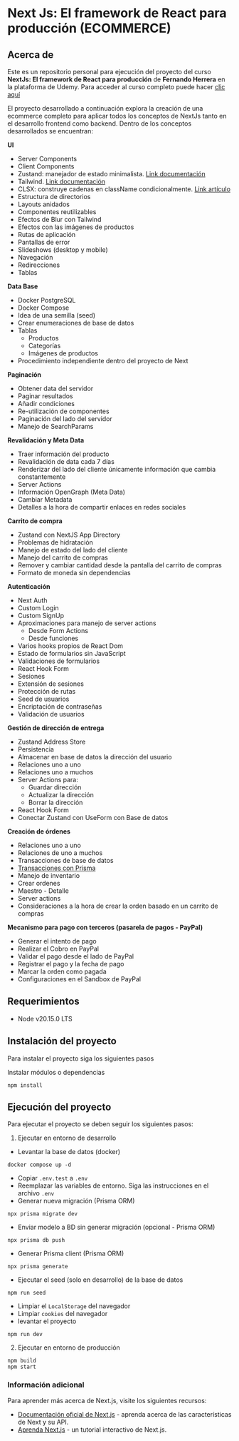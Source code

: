 # Next Js: El framework de React para producción (ECOMMERCE)

## Acerca de

Este es un repositorio personal para ejecución del proyecto del curso **NextJs: El framework de React para producción** de **Fernando Herrera** en la plataforma de Udemy. Para acceder al curso completo puede hacer [clic aquí](https://www.udemy.com/course/nextjs-fh/)

El proyecto desarrollado a continuación explora la creación de una ecommerce completo para aplicar todos los conceptos de NextJs tanto en el desarrollo frontend como backend. Dentro de los conceptos desarrollados se encuentran:

**UI**

- Server Components
- Client Components
- Zustand: manejador de estado minimalista. [Link documentación](https://docs.pmnd.rs/zustand/getting-started/introduction)
- Tailwind. [Link documentación](https://tailwindcss.com/docs/installation)
- CLSX: construye cadenas en className condicionalmente. [Link artículo](https://medium.com/@fortune.nwuneke/an-extensive-tutorial-on-using-clsx-in-react-projects-5e41205df8e2)
- Estructura de directorios
- Layouts anidados
- Componentes reutilizables
- Efectos de Blur con Tailwind
- Efectos con las imágenes de productos
- Rutas de aplicación
- Pantallas de error
- Slideshows (desktop y mobile)
- Navegación
- Redirecciones
- Tablas

**Data Base**

- Docker PostgreSQL
- Docker Compose
- Idea de una semilla (seed)
- Crear enumeraciones de base de datos
- Tablas
  - Productos
  - Categorías
  - Imágenes de productos
- Procedimiento independiente dentro del proyecto de Next

**Paginación**

- Obtener data del servidor
- Paginar resultados
- Añadir condiciones
- Re-utilización de componentes
- Paginación del lado del servidor
- Manejo de SearchParams

**Revalidación y Meta Data**

- Traer información del producto
- Revalidación de data cada 7 días
- Renderizar del lado del cliente únicamente información que cambia constantemente
- Server Actions
- Información OpenGraph (Meta Data)
- Cambiar Metadata
- Detalles a la hora de compartir enlaces en redes sociales

**Carrito de compra**

- Zustand con NextJS App Directory
- Problemas de hidratación
- Manejo de estado del lado del cliente
- Manejo del carrito de compras
- Remover y cambiar cantidad desde la pantalla del carrito de compras
- Formato de moneda sin dependencias

**Autenticación**

- Next Auth
- Custom Login
- Custom SignUp
- Aproximaciones para manejo de server actions
  - Desde Form Actions
  - Desde funciones
- Varios hooks propios de React Dom
- Estado de formularios sin JavaScript
- Validaciones de formularios
- React Hook Form
- Sesiones
- Extensión de sesiones
- Protección de rutas
- Seed de usuarios
- Encriptación de contraseñas
- Validación de usuarios

**Gestión de dirección de entrega**

- Zustand Address Store
- Persistencia
- Almacenar en base de datos la dirección del usuario
- Relaciones uno a uno
- Relaciones uno a muchos
- Server Actions para:
  - Guardar dirección
  - Actualizar la dirección
  - Borrar la dirección
- React Hook Form
- Conectar Zustand con UseForm con Base de datos

**Creación de órdenes**

- Relaciones uno a uno
- Relaciones de uno a muchos
- Transacciones de base de datos
- [Transacciones con Prisma](https://www.prisma.io/docs/orm/prisma-client/queries/transactions#interactive-transactions)
- Manejo de inventario
- Crear ordenes
- Maestro - Detalle
- Server actions
- Consideraciones a la hora de crear la orden basado en un carrito de compras

**Mecanismo para pago con terceros (pasarela de pagos - PayPal)**

- Generar el intento de pago
- Realizar el Cobro en PayPal
- Validar el pago desde el lado de PayPal
- Registrar el pago y la fecha de pago
- Marcar la orden como pagada
- Configuraciones en el Sandbox de PayPal

## Requerimientos

- Node v20.15.0 LTS

## Instalación del proyecto

Para instalar el proyecto siga los siguientes pasos

Instalar módulos o dependencias

```
npm install
```

## Ejecución del proyecto

Para ejecutar el proyecto se deben seguir los siguientes pasos:

1. Ejecutar en entorno de desarrollo

- Levantar la base de datos (docker)

```
docker compose up -d
```

- Copiar `.env.test` a `.env`
- Reemplazar las variables de entorno. Siga las instrucciones en el archivo `.env`
- Generar nueva migración (Prisma ORM)

```
npx prisma migrate dev
```

- Enviar modelo a BD sin generar migración (opcional - Prisma ORM)

```
npx prisma db push
```

- Generar Prisma client (Prisma ORM)

```
npx prisma generate
```

- Ejecutar el seed (solo en desarrollo) de la base de datos

```
npm run seed
```

- Limpiar el `LocalStorage` del navegador
- Limpiar `cookies` del navegador
- levantar el proyecto

```
npm run dev
```

2. Ejecutar en entorno de producción

```
npm build
npm start
```

### Información adicional

Para aprender más acerca de Next.js, visite los siguientes recursos:

- [Documentación oficial de Next.js](https://nextjs.org/docs) - aprenda acerca de las características de Next y su API.
- [Aprenda Next.js](https://nextjs.org/learn) - un tutorial interactivo de Next.js.
